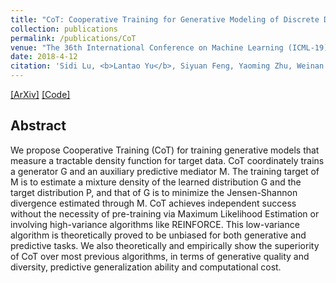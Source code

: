 ```yaml
---
title: "CoT: Cooperative Training for Generative Modeling of Discrete Data"
collection: publications
permalink: /publications/CoT
venue: "The 36th International Conference on Machine Learning (ICML-19)"
date: 2018-4-12
citation: 'Sidi Lu, <b>Lantao Yu</b>, Siyuan Feng, Yaoming Zhu, Weinan Zhang, Yong Yu. <i>The 36th International Conference on Machine Learning</i>. <b>ICML 2019</b>.'
---
```

[[ArXiv]](https://arxiv.org/abs/1804.03782) [[Code]](https://github.com/desire2020/Cooperative-Training)


## Abstract
We propose Cooperative Training (CoT) for training generative models that measure a tractable density function for target data. CoT coordinately trains a generator G and an auxiliary predictive mediator M. The training target of M is to estimate a mixture density of the learned distribution G and the target distribution P, and that of G is to minimize the Jensen-Shannon divergence estimated through M. CoT achieves independent success without the necessity of pre-training via Maximum Likelihood Estimation or involving high-variance algorithms like REINFORCE. This low-variance algorithm is theoretically proved to be unbiased for both generative and predictive tasks. We also theoretically and empirically show the superiority of CoT over most previous algorithms, in terms of generative quality and diversity, predictive generalization ability and computational cost.
